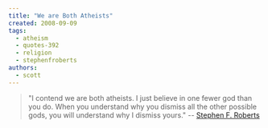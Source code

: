 ```yaml
---
title: "We are Both Atheists"
created: 2008-09-09
tags: 
  - atheism
  - quotes-392
  - religion
  - stephenfroberts
authors: 
  - scott
---
```


> "I contend we are both atheists. I just believe in one fewer god than you do. When you understand why you dismiss all the other possible gods, you will understand why I dismiss yours." \-- [Stephen F. Roberts](http://heilemann.tumblr.com/post/49221494/i-contend-we-are-both-atheists-i-just-believe-in)
